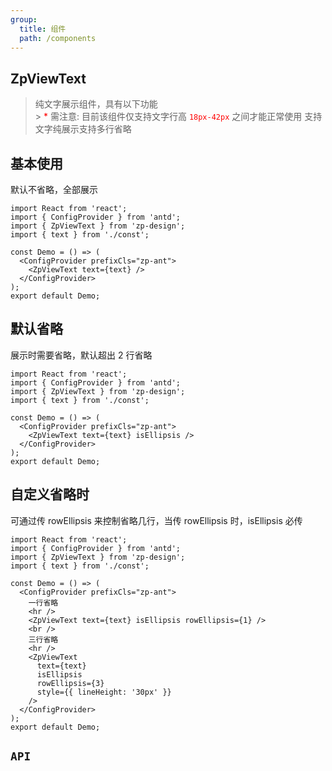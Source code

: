 ```yaml
---
group:
  title: 组件
  path: /components
---
```


## ZpViewText

> 纯文字展示组件，具有以下功能<br /> > <span><span style="color: red">\*</span> 需注意: 目前该组件仅支持文字行高 <code style="color: red">18px-42px</code> 之间才能正常使用</span> 支持文字纯展示支持多行省略

## 基本使用

默认不省略，全部展示

```tsx
import React from 'react';
import { ConfigProvider } from 'antd';
import { ZpViewText } from 'zp-design';
import { text } from './const';

const Demo = () => (
  <ConfigProvider prefixCls="zp-ant">
    <ZpViewText text={text} />
  </ConfigProvider>
);
export default Demo;
```

## 默认省略

展示时需要省略，默认超出 2 行省略

```tsx
import React from 'react';
import { ConfigProvider } from 'antd';
import { ZpViewText } from 'zp-design';
import { text } from './const';

const Demo = () => (
  <ConfigProvider prefixCls="zp-ant">
    <ZpViewText text={text} isEllipsis />
  </ConfigProvider>
);
export default Demo;
```

## 自定义省略时

可通过传 rowEllipsis 来控制省略几行，当传 rowEllipsis 时，isEllipsis 必传

```tsx
import React from 'react';
import { ConfigProvider } from 'antd';
import { ZpViewText } from 'zp-design';
import { text } from './const';

const Demo = () => (
  <ConfigProvider prefixCls="zp-ant">
    一行省略
    <hr />
    <ZpViewText text={text} isEllipsis rowEllipsis={1} />
    <br />
    三行省略
    <hr />
    <ZpViewText
      text={text}
      isEllipsis
      rowEllipsis={3}
      style={{ lineHeight: '30px' }}
    />
  </ConfigProvider>
);
export default Demo;
```

## `API`

<API src="./api/ZpViewTextProps.tsx" hideTitle></API>
